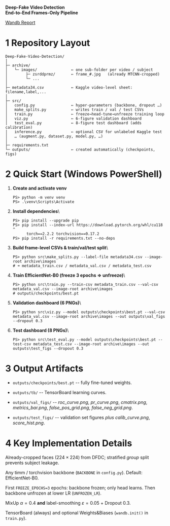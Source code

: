 **Deep-Fake Video Detection\
End-to-End Frames-Only Pipeline**

[Wandb Report](https://wandb.ai/dogukangundemir/dfdc-detector/reports/Untitled-Report--VmlldzoxMjYwNTMxNQ)


# 1 Repository Layout

    Deep-Fake-Video-Detection/
    │
    ├─ archive/
    │   └─ images/               ← one sub-folder per video / subject
    │        ├─ zsrddprmz/       ← frame_#.jpg   (already MTCNN-cropped)
    │        └─ ...
    │
    ├─ metadata34.csv            ← Kaggle video-level sheet: filename,label,...
    │
    ├─ src/
    │   config.py                ← hyper-parameters (backbone, dropout …)
    │   make_splits.py           ← writes train / val / test CSVs
    │   train.py                 ← freeze→head-tune→unfreeze training loop
    │   viz.py                   ← 6-figure validation dashboard
    │   test_eval.py             ← 8-figure test dashboard (adds calibration)
    │   inference.py             ← optional CSV for unlabeled Kaggle test
    │   … (augment.py, dataset.py, model.py, …)
    │
    ├─ requirements.txt
    └─ outputs/                  ← created automatically (checkpoints, figs)

# 2 Quick Start (Windows PowerShell)

1.  **Create and activate venv**

        PS> python -m venv venv
        PS> .\venv\Scripts\Activate

2.  **Install dependencies**\

        PS> pip install --upgrade pip
        PS> pip install --index-url https://download.pytorch.org/whl/cu118 ^
              torch==2.2.2 torchvision==0.17.2
        PS> pip install -r requirements.txt --no-deps

3.  **Build frame-level CSVs & train/val/test split**\

        PS> python src\make_splits.py --label-file metadata34.csv --image-root archive\images
        # ➜ metadata_train.csv / metadata_val.csv / metadata_test.csv

4.  **Train EfficientNet-B0 (freeze 3 epochs ⇒ unfreeze)**\

        PS> python src\train.py --train-csv metadata_train.csv --val-csv metadata_val.csv --image-root archive\images
        # outputs/checkpoints/best.pt

5.  **Validation dashboard (6 PNGs)**\

        PS> python src\viz.py --model outputs\checkpoints\best.pt --val-csv metadata_val.csv --image-root archive\images --out outputs\val_figs --dropout 0.3

6.  **Test dashboard (8 PNGs)**\

        PS> python src\test_eval.py --model outputs\checkpoints\best.pt --test-csv metadata_test.csv --image-root archive\images --out outputs\test_figs --dropout 0.3

# 3 Output Artifacts

- `outputs/checkpoints/best.pt` -- fully fine-tuned weights.

- `outputs/tb/` -- TensorBoard learning curves.

- `outputs/val_figs/` -- _roc_curve.png_, _pr_curve.png_,
  _cmatrix.png_, _metrics_bar.png_, _false_pos_grid.png_,
  _false_neg_grid.png_.

- `outputs/test_figs/` -- validation set figures _plus_
  _calib_curve.png_, _score_hist.png_.

# 4 Key Implementation Details

Already-cropped faces $(224\times224)$ from DFDC; stratified _group_
split prevents subject leakage.

Any timm / torchvision backbone (`BACKBONE` in `config.py`). Default:
EfficientNet-B0.

First `FREEZE_EPOCHS=3` epochs: backbone frozen; only head learns. Then
backbone unfrozen at lower LR (`UNFROZEN_LR`).

MixUp $\alpha=0.4$ **and** label-smoothing $\varepsilon=0.05$ + Dropout
0.3.

TensorBoard (always) and optional Weights&Biases (`wandb.init()` in
`train.py`).
